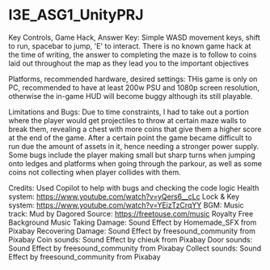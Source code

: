 # I3E_ASG1_UnityPRJ

Key Controls, Game Hack, Answer Key: Simple WASD movement keys, shift to run, spacebar to jump, 'E' to interact. There is no known game hack at the time of writing, the answer to completing the maze is to follow to coins laid out throughout the map as they lead you to the important objectives

Platforms, recommended hardware, desired settings: THis game is only on PC, recommended to have at least 200w PSU and 1080p screen resolution, otherwise the in-game HUD will become buggy although its still playable.

Limitations and Bugs: Due to time constraints, I had to take out a portion where the player would get projectiles to throw at certain maze walls to break them, revealing a chest with more coins that give them a higher score at the end of the game. After a certain point the game became difficult to run due the amount of assets in it, hence needing a stronger power supply. Some bugs include the player making small but sharp turns when jumping onto ledges and platforms when going through the parkour, as well as some coins not collecting when player collides with them.

Credits: Used Copilot to help with bugs and checking the code logic Health system: https://www.youtube.com/watch?v=yQers6__cLc Lock & Key system: https://www.youtube.com/watch?v=YEizTzCrqYY BGM: Music track: Mud by Dagored Source: https://freetouse.com/music Royalty Free Background Music Taking Damage: Sound Effect by Homemade_SFX from Pixabay Recovering Damage: Sound Effect by freesound_community from Pixabay Coin sounds: Sound Effect by chieuk from Pixabay Door sounds: Sound Effect by freesound_community from Pixabay Collect sounds: Sound Effect by freesound_community from Pixabay
